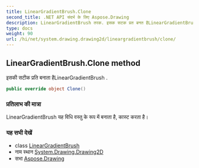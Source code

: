 ```yaml
---
title: LinearGradientBrush.Clone
second_title: .NET API संदर्भ के लिए Aspose.Drawing
description: LinearGradientBrush तरक. इसक सटक प्रत बनत हैLinearGradientBrush .
type: docs
weight: 90
url: /hi/net/system.drawing.drawing2d/lineargradientbrush/clone/
---
```

## LinearGradientBrush.Clone method

इसकी सटीक प्रति बनाता हैLinearGradientBrush .

```csharp
public override object Clone()
```

### प्रतिलाभ की मात्रा

LinearGradientBrush यह विधि वस्तु के रूप में बनाता है, कास्ट करता है।

### यह सभी देखें

* class [LinearGradientBrush](../)
* नाम स्थान [System.Drawing.Drawing2D](../../lineargradientbrush/)
* सभा [Aspose.Drawing](../../../)


